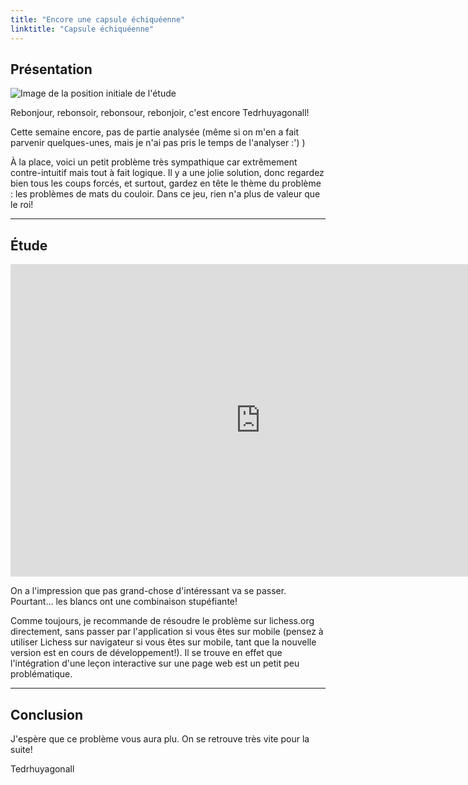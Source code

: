 ```yaml
---
title: "Encore une capsule échiquéenne"
linktitle: "Capsule échiquéenne"
---
```


## Présentation

![Image de la position initiale de l'étude](https://lichess1.org/export/fen.gif?fen=6k1%2Fp1q2ppp%2F4p3%2F2p5%2F2P2P2%2F4Q3%2Fr4PPP%2F3R2K1+w+-+-+0+23&color=white&lastMove=b2a2&variant=standard&theme=brown&piece=cburnett)

Rebonjour, rebonsoir, rebonsour, rebonjoir, c'est encore Tedrhuyagonall!

Cette semaine encore, pas de partie analysée (même si on m'en a fait parvenir quelques-unes, mais je n'ai pas pris le temps de l'analyser :') )

À la place, voici un petit problème très sympathique car extrêmement contre-intuitif mais tout à fait logique. Il y a une jolie solution, donc regardez bien tous les coups forcés, et surtout, gardez en tête le thème du problème : les problèmes de mats du couloir. Dans ce jeu, rien n'a plus de valeur que le roi!


----

## Étude

<iframe width="800" height="500" src="https://lichess.org/study/embed/1SqN72Mt/6KWTcPq2" frameborder=0></iframe>

On a l'impression que pas grand-chose d'intéressant va se passer. Pourtant... les blancs ont une combinaison stupéfiante!

Comme toujours, je recommande de résoudre le problème sur lichess.org directement, sans passer par l'application si vous êtes sur mobile (pensez à utiliser Lichess sur navigateur si vous êtes sur mobile, tant que la nouvelle version est en cours de développement!). Il se trouve en effet que l'intégration d'une leçon interactive sur une page web est un petit peu problématique.

----


## Conclusion

J'espère que ce problème vous aura plu. On se retrouve très vite pour la suite!

Tedrhuyagonall